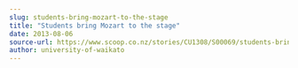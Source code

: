 ```yaml
---
slug: students-bring-mozart-to-the-stage
title: "Students bring Mozart to the stage"
date: 2013-08-06
source-url: https://www.scoop.co.nz/stories/CU1308/S00069/students-bring-mozart-to-the-stage.htm
author: university-of-waikato
---
```

